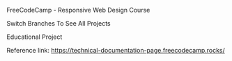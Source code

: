 FreeCodeCamp - Responsive Web Design Course

Switch Branches To See All Projects

Educational Project

Reference link: https://technical-documentation-page.freecodecamp.rocks/